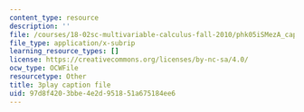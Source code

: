 ```yaml
---
content_type: resource
description: ''
file: /courses/18-02sc-multivariable-calculus-fall-2010/phk05iSMezA_captions.vtt
file_type: application/x-subrip
learning_resource_types: []
license: https://creativecommons.org/licenses/by-nc-sa/4.0/
ocw_type: OCWFile
resourcetype: Other
title: 3play caption file
uid: 97d8f420-3bbe-4e2d-9518-51a675184ee6
---
```

